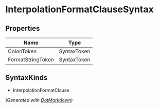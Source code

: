 # InterpolationFormatClauseSyntax

## Properties

| Name              | Type        |
| ----------------- | ----------- |
| ColonToken        | SyntaxToken |
| FormatStringToken | SyntaxToken |

## SyntaxKinds

* InterpolationFormatClause

*\(Generated with [DotMarkdown](http://github.com/JosefPihrt/DotMarkdown)\)*